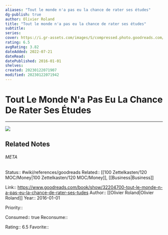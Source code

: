 ```yaml
---
aliases: "Tout le monde n'a pas eu la chance de rater ses études"
dg-publish: true
author: Olivier Roland
title: "Tout le monde n'a pas eu la chance de rater ses études"
subtitle: 
series: 
cover: https://i.gr-assets.com/images/S/compressed.photo.goodreads.com/books/1604063085l/32204700._SX318_.jpg
rating: 6.5
avgRating: 3.82
dateAdded: 2022-07-21
dateRead: 
datePublished: 2016-01-01
shelves: 
created: 20230122071907
modified: 20230122071942
---
```

# Tout Le Monde N'a Pas Eu La Chance De Rater Ses Études
---
![](https://i.gr-assets.com/images/S/compressed.photo.goodreads.com/books/1604063085l/32204700._SX318_.jpg)

## Related Notes




###### META
Status:: #wiki/references/goodreads
Related:: [[100 Zettelkasten/120 MOC/Money\|100 Zettelkasten/120 MOC/Money]], [[Business\|Business]]

Link:: https://www.goodreads.com/book/show/32204700-tout-le-monde-n-a-pas-eu-la-chance-de-rater-ses-tudes
Author:: [[Olivier Roland\|Olivier Roland]]
Year:: 2016-01-01

Priority:: 

Consumed:: true
Reconsume:: 

Rating:: 6.5
Favorite:: 
